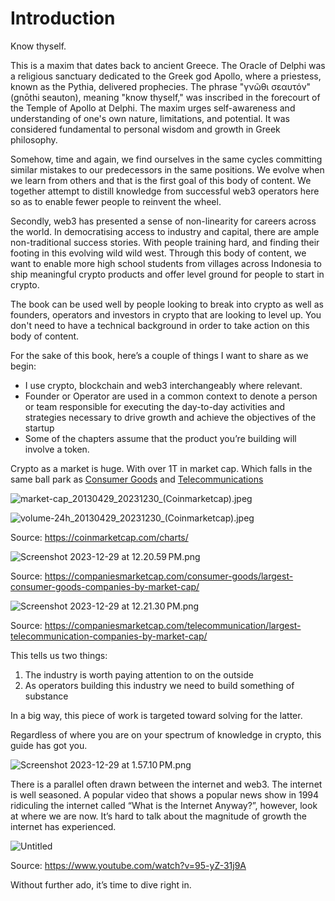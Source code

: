 # Introduction

Know thyself.

This is a maxim that dates back to ancient Greece. The Oracle of Delphi was a religious sanctuary dedicated to the Greek god Apollo, where a priestess, known as the Pythia, delivered prophecies. The phrase "γνῶθι σεαυτόν" (gnōthi seauton), meaning "know thyself," was inscribed in the forecourt of the Temple of Apollo at Delphi. The maxim urges self-awareness and understanding of one's own nature, limitations, and potential. It was considered fundamental to personal wisdom and growth in Greek philosophy.

Somehow, time and again, we find ourselves in the same cycles committing similar mistakes to our predecessors in the same positions. We evolve when we learn from others and that is the first goal of this body of content. We together attempt to distill knowledge from successful web3 operators here so as to enable fewer people to reinvent the wheel.

Secondly, web3 has presented a sense of non-linearity for careers across the world. In democratising access to industry and capital, there are ample non-traditional success stories. With people training hard, and finding their footing in this evolving wild wild west. Through this body of content, we want to enable more high school students from villages across Indonesia to ship meaningful crypto products and offer level ground for people to start in crypto.

The book can be used well by people looking to break into crypto as well as founders, operators and investors in crypto that are looking to level up. You don't need to have a technical background in order to take action on this body of content.

For the sake of this book, here’s a couple of things I want to share as we begin:

- I use crypto, blockchain and web3 interchangeably where relevant.
- Founder or Operator are used in a common context to denote a person or team responsible for executing the day-to-day activities and strategies necessary to drive growth and achieve the objectives of the startup
- Some of the chapters assume that the product you’re building will involve a token.

Crypto as a market is huge. With over 1T in market cap. Which falls in the same ball park as [Consumer Goods](https://companiesmarketcap.com/consumer-goods/largest-consumer-goods-companies-by-market-cap/) and [Telecommunications](https://companiesmarketcap.com/telecommunication/largest-telecommunication-companies-by-market-cap/)

![market-cap_20130429_20231230_(Coinmarketcap).jpeg](https://prod-files-secure.s3.us-west-2.amazonaws.com/559d975b-8d3b-4b91-be2c-b8362958c681/66e985e8-3416-4f29-a1fa-77596ddab33a/market-cap_20130429_20231230_(Coinmarketcap).jpeg)

![volume-24h_20130429_20231230_(Coinmarketcap).jpeg](https://prod-files-secure.s3.us-west-2.amazonaws.com/559d975b-8d3b-4b91-be2c-b8362958c681/002b7554-1701-4e4e-b5a8-830eb3b07059/volume-24h_20130429_20231230_(Coinmarketcap).jpeg)

Source: https://coinmarketcap.com/charts/

![Screenshot 2023-12-29 at 12.20.59 PM.png](https://prod-files-secure.s3.us-west-2.amazonaws.com/559d975b-8d3b-4b91-be2c-b8362958c681/61c6ffe9-1f2b-43b4-9722-019f3558193a/Screenshot_2023-12-29_at_12.20.59_PM.png)

Source: https://companiesmarketcap.com/consumer-goods/largest-consumer-goods-companies-by-market-cap/

![Screenshot 2023-12-29 at 12.21.30 PM.png](https://prod-files-secure.s3.us-west-2.amazonaws.com/559d975b-8d3b-4b91-be2c-b8362958c681/bde1d254-79da-48c2-a183-b4ba00e8acd0/Screenshot_2023-12-29_at_12.21.30_PM.png)

Source: https://companiesmarketcap.com/telecommunication/largest-telecommunication-companies-by-market-cap/

This tells us two things:

1. The industry is worth paying attention to on the outside
2. As operators building this industry we need to build something of substance

In a big way, this piece of work is targeted toward solving for the latter.

Regardless of where you are on your spectrum of knowledge in crypto, this guide has got you.

![Screenshot 2023-12-29 at 1.57.10 PM.png](https://prod-files-secure.s3.us-west-2.amazonaws.com/559d975b-8d3b-4b91-be2c-b8362958c681/ee6fe12b-120d-4485-b6a6-c7e4c3acae85/Screenshot_2023-12-29_at_1.57.10_PM.png)

There is a parallel often drawn between the internet and web3. The internet is well seasoned. A popular video that shows a popular news show in 1994 ridiculing the internet called “What is the Internet Anyway?”, however, look at where we are now. It’s hard to talk about the magnitude of growth the internet has experienced.

![Untitled](https://prod-files-secure.s3.us-west-2.amazonaws.com/559d975b-8d3b-4b91-be2c-b8362958c681/a47e2bb5-265a-4c7b-b0db-0c535266a4ae/Untitled.png)

Source: https://www.youtube.com/watch?v=95-yZ-31j9A

Without further ado, it’s time to dive right in.
